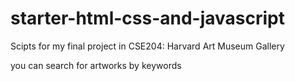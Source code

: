 # starter-html-css-and-javascript

Scipts for my final project in CSE204: Harvard Art Museum Gallery 

you can search for artworks by keywords
